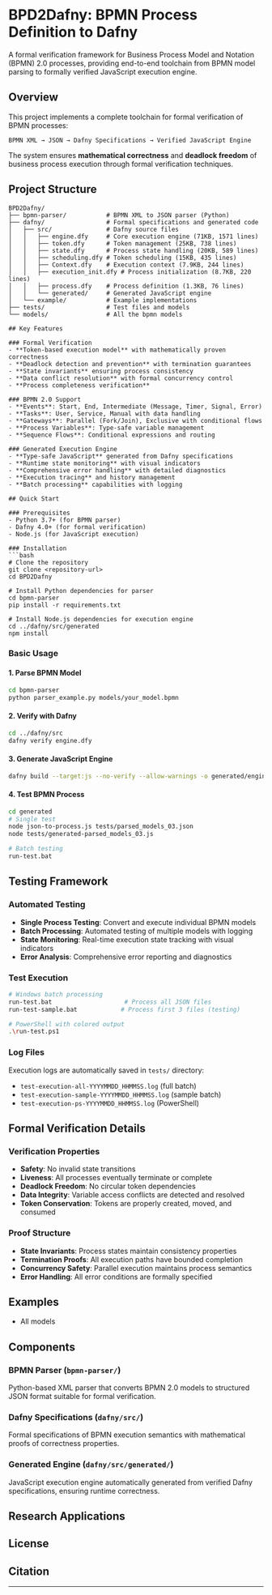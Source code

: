 # BPD2Dafny: BPMN Process Definition to Dafny

A formal verification framework for Business Process Model and Notation (BPMN) 2.0 processes, providing end-to-end toolchain from BPMN model parsing to formally verified JavaScript execution engine.

## Overview

This project implements a complete toolchain for formal verification of BPMN processes:

```
BPMN XML → JSON → Dafny Specifications → Verified JavaScript Engine
```

The system ensures **mathematical correctness** and **deadlock freedom** of business process execution through formal verification techniques.

## Project Structure

```
BPD2Dafny/
├── bpmn-parser/           # BPMN XML to JSON parser (Python)
├── dafny/                 # Formal specifications and generated code
│   ├── src/               # Dafny source files
│   │   ├── engine.dfy     # Core execution engine (71KB, 1571 lines)
│   │   ├── token.dfy      # Token management (25KB, 738 lines)
│   │   ├── state.dfy      # Process state handling (20KB, 589 lines)
│   │   ├── scheduling.dfy # Token scheduling (15KB, 435 lines)
│   │   ├── Context.dfy    # Execution context (7.9KB, 244 lines)
│   │   ├── execution_init.dfy # Process initialization (8.7KB, 220 lines)
│   │   ├── process.dfy    # Process definition (1.3KB, 76 lines)
│   │   └── generated/     # Generated JavaScript engine
│   └── example/           # Example implementations
├── tests/                 # Test files and models
└── models/                # All the bpmn models

## Key Features

### Formal Verification
- **Token-based execution model** with mathematically proven correctness
- **Deadlock detection and prevention** with termination guarantees
- **State invariants** ensuring process consistency
- **Data conflict resolution** with formal concurrency control
- **Process completeness verification**

### BPMN 2.0 Support
- **Events**: Start, End, Intermediate (Message, Timer, Signal, Error)
- **Tasks**: User, Service, Manual with data handling
- **Gateways**: Parallel (Fork/Join), Exclusive with conditional flows
- **Process Variables**: Type-safe variable management
- **Sequence Flows**: Conditional expressions and routing

### Generated Execution Engine
- **Type-safe JavaScript** generated from Dafny specifications
- **Runtime state monitoring** with visual indicators
- **Comprehensive error handling** with detailed diagnostics
- **Execution tracing** and history management
- **Batch processing** capabilities with logging

## Quick Start

### Prerequisites
- Python 3.7+ (for BPMN parser)
- Dafny 4.0+ (for formal verification)
- Node.js (for JavaScript execution)

### Installation
```bash
# Clone the repository
git clone <repository-url>
cd BPD2Dafny

# Install Python dependencies for parser
cd bpmn-parser
pip install -r requirements.txt

# Install Node.js dependencies for execution engine
cd ../dafny/src/generated
npm install
```

### Basic Usage

#### 1. Parse BPMN Model
```bash
cd bpmn-parser
python parser_example.py models/your_model.bpmn
```

#### 2. Verify with Dafny
```bash
cd ../dafny/src
dafny verify engine.dfy
```

#### 3. Generate JavaScript Engine
```bash
dafny build --target:js --no-verify --allow-warnings -o generated/engine engine.dfy
```

#### 4. Test BPMN Process
```bash
cd generated
# Single test
node json-to-process.js tests/parsed_models_03.json
node tests/generated-parsed_models_03.js

# Batch testing
run-test.bat
```

## Testing Framework

### Automated Testing
- **Single Process Testing**: Convert and execute individual BPMN models
- **Batch Processing**: Automated testing of multiple models with logging
- **State Monitoring**: Real-time execution state tracking with visual indicators
- **Error Analysis**: Comprehensive error reporting and diagnostics

### Test Execution
```bash
# Windows batch processing
run-test.bat                    # Process all JSON files
run-test-sample.bat            # Process first 3 files (testing)

# PowerShell with colored output
.\run-test.ps1
```

### Log Files
Execution logs are automatically saved in `tests/` directory:
- `test-execution-all-YYYYMMDD_HHMMSS.log` (full batch)
- `test-execution-sample-YYYYMMDD_HHMMSS.log` (sample batch)
- `test-execution-ps-YYYYMMDD_HHMMSS.log` (PowerShell)

## Formal Verification Details

### Verification Properties
- **Safety**: No invalid state transitions
- **Liveness**: All processes eventually terminate or complete
- **Deadlock Freedom**: No circular token dependencies
- **Data Integrity**: Variable access conflicts are detected and resolved
- **Token Conservation**: Tokens are properly created, moved, and consumed

### Proof Structure
- **State Invariants**: Process states maintain consistency properties
- **Termination Proofs**: All execution paths have bounded completion
- **Concurrency Safety**: Parallel execution maintains process semantics
- **Error Handling**: All error conditions are formally specified

## Examples

- All models
## Components

### BPMN Parser (`bpmn-parser/`)
Python-based XML parser that converts BPMN 2.0 models to structured JSON format suitable for formal verification.

### Dafny Specifications (`dafny/src/`)
Formal specifications of BPMN execution semantics with mathematical proofs of correctness properties.

### Generated Engine (`dafny/src/generated/`)
JavaScript execution engine automatically generated from verified Dafny specifications, ensuring runtime correctness.



## Research Applications



## License



## Citation


---
